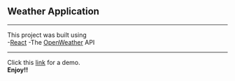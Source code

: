 ## Weather Application

---

This project was built using  
-[React](https://reactjs.org)
-The [OpenWeather](https://openweathermap.org/) API

---

Click this [link](https://weather-forecaster-2020.herokuapp.com/) for a demo.  
**Enjoy!!**
